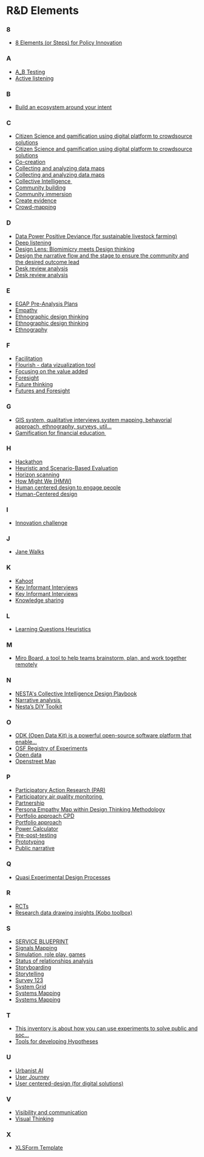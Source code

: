 # R&D Elements


<div class=multicol>

<div>

### 8

- [8 Elements (or Steps) for Policy Innovation](/RnD-Archive/elements/tools/?doc=8%20Elements%20%28or%20Steps%29%20for%20Policy%20Innovation)
</div>

<div>

### A

- [A_B Testing](/RnD-Archive/elements/tools/?doc=A_B%20testing)
- [Active listening](/RnD-Archive/elements/tools/?doc=Active%20listening)
</div>

<div>

### B

- [Build an ecosystem around your intent](/RnD-Archive/elements/tools/?doc=Working%20with%20ecosystems)
</div>

<div>

### C

- [Citizen Science and gamification using digital platform to crowdsource solutions](/RnD-Archive/elements/tools/?doc=Citizen%20science%20and%20gamification%20using%20digital%20platform%20to%20crowdsource%20solutions)
- [Citizen Science and gamification using digital platform to crowdsource solutions](/RnD-Archive/elements/tools/?doc=Citizen%20science)
- [Co-creation](/RnD-Archive/elements/tools/?doc=Co-creation)
- [Collecting and analyzing data maps](/RnD-Archive/elements/tools/?doc=Collecting%20and%20analyzing%20data%20maps)
- [Collecting and analyzing data maps](/RnD-Archive/elements/tools/?doc=Data%20collection)
- [Collective Intelligence ](/RnD-Archive/elements/tools/?doc=Collective%20intelligence%20for%20the%20analysis%20of%20emerging%20signals)
- [Community building](/RnD-Archive/elements/tools/?doc=Community%20building)
- [Community immersion](/RnD-Archive/elements/tools/?doc=Community%20immersion)
- [Create evidence](/RnD-Archive/elements/tools/?doc=Create%20evidence)
- [Crowd-mapping](/RnD-Archive/elements/tools/?doc=Crowd-mapping)
</div>

<div>

### D

- [Data Power Positive Deviance (for sustainable livestock farming)](/RnD-Archive/elements/tools/?doc=Data%20Powered%20Positive%20Deviance)
- [Deep listening](/RnD-Archive/elements/tools/?doc=Deep%20listening%20to%20map%20beyond%20the%20intangible)
- [Design Lens: Biomimicry meets Design thinking](/RnD-Archive/elements/tools/?doc=Design%20lens)
- [Design the narrative flow and the stage to ensure the community and the desired outcome lead](/RnD-Archive/elements/tools/?doc=Design)
- [Desk review analysis](/RnD-Archive/elements/tools/?doc=Desk%20review%20analysis)
- [Desk review analysis](/RnD-Archive/elements/tools/?doc=Literature%20review%20and%20desk%20research)
</div>

<div>

### E

- [EGAP Pre-Analysis Plans](/RnD-Archive/elements/tools/?doc=EGAP%20Pre-analysis%20plans)
- [Empathy](/RnD-Archive/elements/tools/?doc=Empathy)
- [Ethnographic design thinking](/RnD-Archive/elements/tools/?doc=Design%20thinking)
- [Ethnographic design thinking](/RnD-Archive/elements/tools/?doc=Ethnographic%20design%20thinking)
- [Ethnography](/RnD-Archive/elements/tools/?doc=Ethnography)
</div>

<div>

### F

- [Facilitation](/RnD-Archive/elements/tools/?doc=Facilitation%20skills)
- [Flourish - data vizualization tool](/RnD-Archive/elements/tools/?doc=Flourish%20data%20visualization%20tool)
- [Focusing on the value added](/RnD-Archive/elements/tools/?doc=Focusing%20on%20the%20value%20added)
- [Foresight](/RnD-Archive/elements/tools/?doc=Foresight)
- [Future thinking](/RnD-Archive/elements/tools/?doc=Future%20thinking%20for%20human%20mobility)
- [Futures and Foresight](/RnD-Archive/elements/tools/?doc=Futures%20and%20Foresight)
</div>

<div>

### G

- [GIS system, qualitative interviews,system mapping, behavorial approach, ethnography, surveys, util…](/RnD-Archive/elements/tools/?doc=GIS%20systems)
- [Gamification for financial education ](/RnD-Archive/elements/tools/?doc=Gamification)
</div>

<div>

### H

- [Hackathon](/RnD-Archive/elements/tools/?doc=Hacktahon)
- [Heuristic and Scenario-Based Evaluation](/RnD-Archive/elements/tools/?doc=Scenario%20building)
- [Horizon scanning](/RnD-Archive/elements/tools/?doc=Horizon%20scanning)
- [How Might We (HMW)](/RnD-Archive/elements/tools/?doc=How%20might%20we)
- [Human centered design to engage people](/RnD-Archive/elements/tools/?doc=Human%20centered%20design%20to%20engage%20people)
- [Human-Centered design](/RnD-Archive/elements/tools/?doc=Human%20centered%20design)
</div>

<div>

### I

- [Innovation challenge](/RnD-Archive/elements/tools/?doc=Innovation%20challenge)
</div>

<div>

### J

- [Jane Walks](/RnD-Archive/elements/tools/?doc=Jane%20walks)
</div>

<div>

### K

- [Kahoot](/RnD-Archive/elements/tools/?doc=Kahoot)
- [Key Informant Interviews](/RnD-Archive/elements/tools/?doc=Conducting%20interviews)
- [Key Informant Interviews](/RnD-Archive/elements/tools/?doc=Key%20informant%20interviews)
- [Knowledge sharing](/RnD-Archive/elements/tools/?doc=Sharing%20knowledge)
</div>

<div>

### L

- [Learning Questions Heuristics](/RnD-Archive/elements/tools/?doc=Learning%20questions%20heuristics)
</div>

<div>

### M

- [Miro Board, a tool to help teams brainstorm, plan, and work together remotely](/RnD-Archive/elements/tools/?doc=Miro)
</div>

<div>

### N

- [NESTA's Collective Intelligence Design Playbook](/RnD-Archive/elements/tools/?doc=NESTA%20Collective%20Intelligence%20Design%20Playbook)
- [Narrative analysis ](/RnD-Archive/elements/tools/?doc=Narrative%20analysis)
- [Nesta’s DIY Toolkit](/RnD-Archive/elements/tools/?doc=NESTA%20DIY%20Toolkit)
</div>

<div>

### O

- [ODK (Open Data Kit) is a powerful open-source software platform that enable…](/RnD-Archive/elements/tools/?doc=Open%20Data%20Kit)
- [OSF Registry of Experiments](/RnD-Archive/elements/tools/?doc=OSF%20registry%20of%20epxeriments)
- [Open data](/RnD-Archive/elements/tools/?doc=Open%20data)
- [Openstreet Map](/RnD-Archive/elements/tools/?doc=Openstreet%20map)
</div>

<div>

### P

- [Participatory Action Research (PAR)](/RnD-Archive/elements/tools/?doc=Participatory%20action%20research)
- [Participatory air quality monitoring ](/RnD-Archive/elements/tools/?doc=Participatory%20monitoring%20evaluation%20reflection%20%26%20learning)
- [Partnership](/RnD-Archive/elements/tools/?doc=Patnership)
- [Persona Empathy Map within Design Thinking Methodology](/RnD-Archive/elements/tools/?doc=Personas)
- [Portfolio approach CPD](/RnD-Archive/elements/tools/?doc=Portfolio%20approach%20CPD)
- [Portfolio approach](/RnD-Archive/elements/tools/?doc=Portfolio%20approach)
- [Power Calculator](/RnD-Archive/elements/tools/?doc=Power%20calculator)
- [Pre-post-testing](/RnD-Archive/elements/tools/?doc=Pre-post-testing)
- [Prototyping](/RnD-Archive/elements/tools/?doc=Prototyping)
- [Public narrative](/RnD-Archive/elements/tools/?doc=Public%20narrative)
</div>

<div>

### Q

- [Quasi Experimental Design Processes](/RnD-Archive/elements/tools/?doc=Quasi%20expermental%20design%20processes)
</div>

<div>

### R

- [RCTs](/RnD-Archive/elements/tools/?doc=RCTs)
- [Research data drawing insights (Kobo toolbox)](/RnD-Archive/elements/tools/?doc=KoboToolbox%20for%20quality%20data%20collection%20and%20analysis%20in%20challenging%20settings)
</div>

<div>

### S

- [SERVICE BLUEPRINT](/RnD-Archive/elements/tools/?doc=Service%20blueprint)
- [Signals Mapping](/RnD-Archive/elements/tools/?doc=Signals%20mapping)
- [Simulation, role play, games](/RnD-Archive/elements/tools/?doc=Simulation%20role%20play%20and%20games)
- [Status of relationships analysis](/RnD-Archive/elements/tools/?doc=Status%20of%20relationships%20analysis)
- [Storyboarding](/RnD-Archive/elements/tools/?doc=Storyboarding)
- [Storytelling](/RnD-Archive/elements/tools/?doc=Storytelling%20for%20social%20engineering)
- [Survey 123](/RnD-Archive/elements/tools/?doc=ArcGIS)
- [System Grid](/RnD-Archive/elements/tools/?doc=System%20grids)
- [Systems Mapping](/RnD-Archive/elements/tools/?doc=Systems%20analysis)
- [Systems Mapping](/RnD-Archive/elements/tools/?doc=Systems%20mapping)
</div>

<div>

### T

- [This inventory is about how you can use experiments to solve public and soc…](/RnD-Archive/elements/tools/?doc=The%20Experimenters%20Inventory)
- [Tools for developing Hypotheses](/RnD-Archive/elements/tools/?doc=Tools%20for%20developing%20hypotheses)
</div>

<div>

### U

- [Urbanist AI](/RnD-Archive/elements/tools/?doc=Urbanist%20AI)
- [User Journey](/RnD-Archive/elements/tools/?doc=User%20journey%20mapping)
- [User centered-design (for digital solutions)](/RnD-Archive/elements/tools/?doc=User%20centered-design)
</div>

<div>

### V

- [Visibility and communication](/RnD-Archive/elements/tools/?doc=Communication%20skills)
- [Visual Thinking](/RnD-Archive/elements/tools/?doc=Visual%20thinking)
</div>

<div>

### X

- [XLSForm Template](/RnD-Archive/elements/tools/?doc=XLSForm%20template)
</div>
</div>